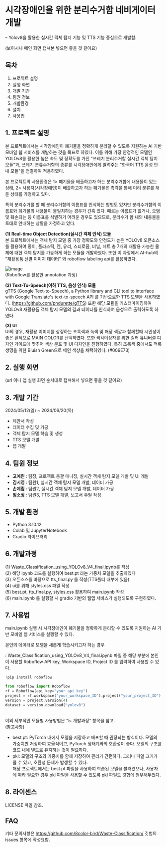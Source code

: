 # 시각장애인을 위한 분리수거함 네비게이터 개발
– Yolov8을 활용한 실시간 객체 탐지 기능 및 TTS 기능 중심으로 개발함.

(보이시나 메인 화면 캡쳐본 넣으면 좋을 것 같아요)

## 목차
1. 프로젝트 설명
2. 실행 화면
3. 개발 기간
4. 팀원 정보
5. 개발환경
6. 설치
7. 사용법

## 1. 프로젝트 설명
본 프로젝트에서는 시각장애인이 폐기물을 정확하게 분리할 수 있도록 지원하는 AI 기반 모바일 웹 서비스를 개발하는 것을 목표로 하였다.
이를 위해 가장 안정적인 모델인 YOLOv8를 활용한 높은 속도 및 정확도를 가진 "쓰레기 분리수거함 실시간 객체 탐지 모듈"과, 쓰레기 분류수거함의 종류를 시각장애인에게 알려주는 "한국어 TTS 음성 안내 모듈"을 연결하여 적용하였다.

본 프로젝트의 사용환경은 1> 폐기물을 배출하고자 하는 분리수거함에 내용물이 있는 상태, 2> 사용자(시각장애인)이 배출하고자 하는 폐기물은 촉각을 통해 미리 분류를 해둔 상태를 가정하고 있다.

특히 분리수거를 할 때 분리수거함의 이름표를 인식하는 방법도 있지만 분리수거함의 이름표와 폐기물의 내용물이 불일치하는 경우가 간혹 있다. 때로는 이름표가 없거나, 오염 및 훼손되는 등 이름표를 식별하기 어려운 경우도 있으므로, 분리수거 함 내의 내용물을 토대로 안내하는 상황을 가정하고 있다.

**(1) Real-time Object Detection(실시간 객체 인식) 모듈**<br/>
본 프로젝트에서는 객체 탐지 모델 중 가장 정확도와 안정도가 높은 YOLOv8 오픈소스를 활용하여 종이, 플라스틱, 캔, 유리, 스티로폼, 비닐, 페트 총 7개의 재활용 가능한 물체에 대한 객체 탐지를 가능하게 하는 모듈을 개발하였다. 또한 이 과정에서 AI-hub의 "재활용품 선별 이미지 데이터" 와 roboflow labeling api를 활용하였다.<br/>

![image](https://github.com/8color-bird/Waste-Classification/assets/102949053/1518c5db-8442-46fc-966d-ba73ab446547)
<br/>(Roboflow를 활용한 annotation 과정)

**(2) Text-To-Speech(이하 TTS, 음성 인식) 모듈**<br/>
gTTS (Google Text-to-Speech), a Python library and CLI tool to interface with Google Translate's text-to-speech API 를 기반으로한 TTS 모델을 사용하였다.
(https://github.com/pndurette/gTTS) 또한 해당 모듈을 커스터마이징하여 YOLOv8 재활용품 객체 탐지 모델의 결과 데이터를 인식하여 음성으로 출력하도록 하였다.

**(3) UI**<br/>
UI의 경우, 재활용 이미지를 상징하는 초록색과 녹색 및 해당 색깔과 함께할때 시인성이 좋은 흰색으로 MAIN COLOR를 선택하였다.
또한 색각이상자를 위한 컬러 유니버셜 디자인 가이드에 맞추어 색상 분포 및 UI 디자인을 진행하였다. 특히 초록색 중에서도 적록생맹을 위한 Bluish Green으로 메인 색상을 채택하였다. (#009E73)

## 2. 실행 화면

(url 이나 앱 실행 화면 순서대로 캡쳐해서 넣으면 좋을 것 같아요)


## 3. 개발 기간
2024/05/12(일) ~ 2024/06/20(목)
- 제안서 작성
- 데이터 수집 및 가공
- 객체 탐지 모델 학습 및 생성
- TTS 모델 개발
- 앱 개발

## 4. 팀원 정보
- **고예린** : 팀장, 프로젝트 총괄 매니징, 실시간 객체 탐지 모델 개발 및 UI 개발
- **김시영** : 팀원1, 실시간 객체 탐지 모델 개발, 데이터 가공
- **손예림** : 팀원2, 실시간 객체 탐지 모델 개발, 데이터 가공
- **임소정** : 팀원3, TTS 모델 개발, 보고서 주필 작성

## 5. 개발 환경
- Python 3.10.12
- Colab 및 JupyterNotebook
- Gradio 라이브러리

## 6. 개발과정
(1) Waste_Classification_using_YOLOv8_V4_final.ipynb를 작성<br/>
(2) 해당 ipynb 코드를 실행하여 best.pt 라는 가중치 모델을 추출하였다<br/>
(3) 오픈소스를 바탕으로 tts_final.py 를 작성(TTS폴더 내부에 있음)<br/>
(4) ui를 위해 styles.css 파일 작성<br/>
(5) best.pt, tts_final.py, styles.css 활용하여 main.ipynb 작성<br/>
(6) main.ipynb 를 실행할 시 gradio 기반의 웹앱 서비스가 실행되도록 구현하였다.<br/>

## 7. 사용법
main.ipynb 실행 시 시각장애인이 폐기물을 정확하게 분리할 수 있도록 지원하는 AI 기반 모바일 웹 서비스를 실행할 수 있다.

본인의 데이터로 모델을 새롭게 학습시키고자 하는 경우

: Waste_Classification_using_YOLOv8_V4_final.ipynb 파일 중 해당 부분에 본인이 사용할 Roboflow API key, Workspace ID, Project ID 를 입력하여 사용할 수 있다.
```Python
!pip install roboflow

from roboflow import Roboflow
rf = Roboflow(api_key="your_api_key")
project = rf.workspace("your_workspace_ID").project("your_project_ID")
version = project.version(4)
dataset = version.download("yolov8")
```

<br/>이외 세부적인 모듈별 사용방법은 "5. 개발과정" 항목을 참고.
<br/>(참고사항)
- best.pt: PyTorch 내에서 모델을 저장하고 배포할 때 권장되는 방식이다. 모델의 가중치만 저장하여 효율적이고, PyTorch 생태계와의 호환성이 좋다. 모델의 구조를 코드 내에 별도로 유지하는 것이 필요하다.
- pkl: 모델의 구조와 가중치를 함께 저장하여 관리가 간편하다. 그러나 파일 크기가 클 수 있고, 호환성 문제가 발생할 수 있다.
<br/> 해당 프로젝트에서는 best.pt 파일을 사용하여 학습된 모델을 불러왔으나, 사용자에 따라 필요한 경우 pkl 파일을 사용할 수 있도록 pkl 파일도 깃헙에 첨부해두었다.

## 8. 라이센스
LICENSE 파일 참조.

## FAQ
기타 문의사항은 https://github.com/8color-bird/Waste-Classification/ 깃헙의 issues 항목에 작성요함.

